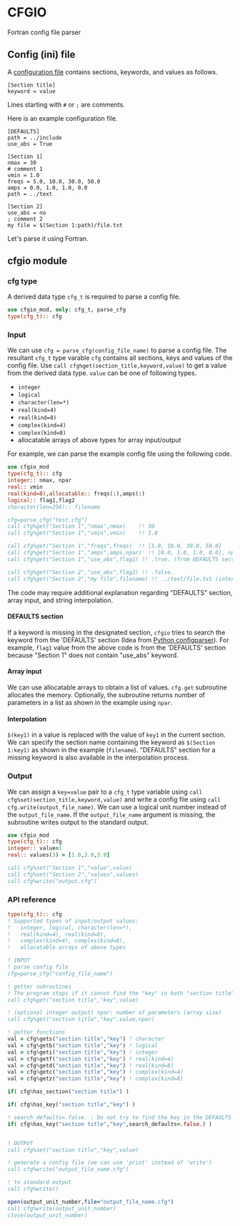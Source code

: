 # CFGIO
Fortran config file parser

## Config (ini) file
A [configuration file](https://en.wikipedia.org/wiki/Configuration_file) contains sections, keywords, and values as follows.

```
[Section title]
keyword = value
```

Lines starting with `#` or `;` are comments.

Here is an example configuration file.

```
[DEFAULTS]
path = ../include
use_abs = True

[Section 1]
nmax = 30
# comment 1
vmin = 1.0
freqs = 5.0, 10.0, 30.0, 50.0
amps = 0.0, 1.0, 1.0, 0.0
path = ../text

[Section 2]
use_abs = no
; comment 2
my file = $(Section 1:path)/file.txt
```

Let's parse it using Fortran.


## cfgio module

### cfg type
A derived data type `cfg_t` is required to parse a config file.

```fortran
use cfgio_mod, only: cfg_t, parse_cfg
type(cfg_t):: cfg
```

### Input
We can use `cfg = parse_cfg(config_file_name)` to parse a config file. The resultant `cfg_t` type varable `cfg` contains all sections, keys and values of the config file. Use `call cfg%get(section_title,keyword,value)` to get a value from the derived data type. `value` can be one of following types.

- `integer`
- `logical`
- `character(len=*)`
- `real(kind=4)`
- `real(kind=8)`
- `complex(kind=4)`
- `complex(kind=8)`
- allocatable arrays of above types for array input/output

For example, we can parse the example config file using the following code.

```fortran
use cfgio_mod
type(cfg_t):: cfg
integer:: nmax, npar
real:: vmin
real(kind=8),allocatable:: freqs(:),amps(:)
logical:: flag1,flag2
character(len=256):: filename

cfg=parse_cfg("test.cfg")
call cfg%get("Section 1","nmax",nmax)    !! 30
call cfg%get("Section 1","vmin",vmin)    !! 1.0

call cfg%get("Section 1","freqs",freqs)  !! [5.0, 10.0, 30.0, 50.0]
call cfg%get("Section 1","amps",amps,npar)  !! [0.0, 1.0, 1.0, 0.0], npar=4
call cfg%get("Section 1","use_abs",flag1) !! .true. (from DEFAULTS section)

call cfg%get("Section 2","use_abs",flag2) !! .false.
call cfg%get("Section 2","my file",filename) !! ../text/file.txt (interpolated)
```

The code may require additional explanation regarding "DEFAULTS" section, array input, and string interpolation.

#### DEFAULTS section
If a keyword is missing in the designated section, `cfgio` tries to search the keyword from the 'DEFAULTS' section (Idea from [Python configparser](https://docs.python.org/3/library/configparser.html)). For example, `flag1` value from the above code is from the 'DEFAULTS' section because "Section 1" does not contain "use_abs" keyword.

#### Array input
We can use allocatable arrays to obtain a list of values. `cfg.get` subroutine allocates the memory. Optionally, the subroutine returns number of parameters in a list as shown in the example using `npar`. 

#### Interpolation
`$(key1)` in a value is replaced with the value of `key1` in the current section. We can specify the section name containing the keyword as `$(Section 1:key1)` as shown in the example (`filename`). "DEFAULTS" section for a missing keyword is also available in the interpolation process.

### Output

We can assign a `key=value` pair to a `cfg_t` type variable using `call cfg%set(section_title,keyword,value)` and write a config file using `call cfg.write(output_file_name)`. We can use a logical unit number instead of the `output_file_name`. If the `output_file_name` argument is missing, the subroutine writes output to the standard output.

```fortran
use cfgio_mod
type(cfg_t):: cfg
integer:: value=1
real:: values(3) = [1.0,2.0,3.0]

call cfg%set("Section 1","value",value)
call cfg%set("Section 2","values",values)
call cfg%write("output.cfg")
```

### API reference
```fortran
type(cfg_t):: cfg
! Supported types of input/output values:
!   integer, logical, character(len=*),
!   real(kind=4), real(kind=8),
!   complex(kind=4), complex(kind=8),
!   allocatable arrays of above types

! INPUT
! parse config file
cfg=parse_cfg("config_file_name")

! getter subroutines
! The program stops if it cannot find the "key" in both "section title" and "DEFAULTS" sections.
call cfg%get("section title","key",value)

! (optional integer output) npar: number of parameters (array size)
call cfg%get("section title","key",value,npar)

! getter functions
val = cfg%gets("section title","key") ! character
val = cfg%getb("section title","key") ! logical
val = cfg%geti("section title","key") ! integer
val = cfg%getf("section title","key") ! real(kind=4)
val = cfg%getd("section title","key") ! real(kind=8)
val = cfg%getc("section title","key") ! complex(kind=4)
val = cfg%getz("section title","key") ! complex(kind=8)

if( cfg%has_section("section title") )

if( cfg%has_key("section title","key") )

! search_defaults=.false. : Do not try to find the key in the DEFAULTS section
if( cfg%has_key("section title","key",search_defaults=.false.) )


! OUTPUT
call cfg%set("section title","key",value)

! generate a config file (we can use 'print' instead of 'write')
call cfg%write("output_file_name.cfg")

! to standard output
call cfg%write()

open(output_unit_number,file="output_file_name.cfg")
call cfg%write(output_unit_number)
close(output_unit_number)

```